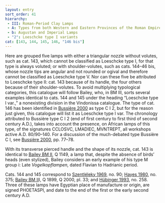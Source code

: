 ```yaml
---
layout: entry
sort_order: 41
hierarchy:
 - III: Roman-Period Clay Lamps
 - A: Types from both Western and Eastern Provinces of the Roman Empire
 - b: Augustan and Imperial Lamps
 - "2": Loeschcke type I variants
cat: [143, 144, 145, 146, "146 bis"]
---
```


Here are grouped five lamps with either a triangular nozzle without volutes, such as cat. 143, which cannot be classified as Loeschcke type I, for that type is always voluted; or with shoulder-volutes, such as cats. 144–46 bis, whose nozzle tips are angular and not rounded or ogival and therefore cannot be classified as Loeschcke type V. Nor can these five be attributed to Loeschcke type II: cat. 143 because of its handle, the four others because of their shoulder-volutes. To avoid multiplying typological categories, this catalogue will follow Bailey, who, in BM III, sorts several examples identical to cats. 144 and 145 under the heading “Loeschcke type I var.,” a nonexisting division in the Vindonissa catalogue. The type of cat. 146 has been identified in <a href='../../bibliography/#bussiere-2000'>Bussière 2000</a> as type C I 2, but for the reason just given, this catalogue will list it as Loeschcke type I var. The chronology attributed to Bussière type C I 2 (end of first century to first third of second century A.D.), takes into account the presence, on African lamps of this type, of the signatures <span class="inscription">CCLOSVC, LMADIEC, MVNTREPT</span>, all workshops active A.D. 80/90–140. For a discussion of the much-debated type Bussière C I, see <a href='../../bibliography/#bussiere-2000'>Bussière 2000</a>, pp. 77–78.

With its transverse pierced handle and the shape of its nozzle, cat. 143 is identical to <a href='../../bibliography/#bailey-bm-ii'>Bailey BM II</a>, Q 1149, a lamp that, despite the absence of birds’ heads (even stylized), Bailey considers an early example of his type M group i: Late *Vogelkopflampen,* dated Flavian to Hadrianic period.

Cats. 144 and 145 correspond to <a href='../../bibliography/#szentleleky-1969'>Szentléleky 1969</a>, no. 90; <a href='../../bibliography/#hayes-1980'>Hayes 1980</a>, no. 375; <a href='../../bibliography/#bailey-bm-ii'>Bailey BM II</a>I, Q 1899, Q 2000, pl. 33; and <a href='../../bibliography/#hubinger-1993'>Hübinger 1993</a>, no. 258. Three of these lamps have Egyptian place of manufacture or origin, are signed <span class="inscription">PHOETASPI</span>, and date to the end of the first or the early second century A.D.
